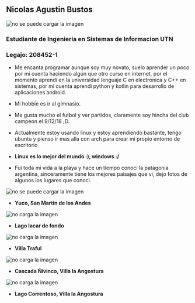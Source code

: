 ## Nicolas Agustin Bustos

![no se puede cargar la imagen](https://instagram.feze9-1.fna.fbcdn.net/v/t51.2885-15/275819432_149731877510829_6329942522838913564_n.webp?stp=dst-jpg_e35_p720x720&_nc_ht=instagram.feze9-1.fna.fbcdn.net&_nc_cat=109&_nc_ohc=4MukGSCLJs8AX-6gD_8&edm=ACWDqb8BAAAA&ccb=7-5&ig_cache_key=Mjc5MzM3NTIxMzIxNzM1MzYwMw%3D%3D.2-ccb7-5&oh=00_AfArvebaYCOhry7m9d6rpDvmrmJM2gfohs_HtD9wyWo5bw&oe=643E7EE4&_nc_sid=1527a3 "")

### Estudiante de Ingenieria en Sistemas de Informacion UTN
### Legajo: 208452-1

* Me encanta programar aunque soy muy novato, suelo aprender un poco por mi cuenta haciendo algún que otro curso en internet, por el momento aprendi en la universidad lenguaje C en electronica y C++ en sistemas, por mi cuenta aprendi python y kotlin para desarrollo de aplicaciones android.
* Mi hobbie es ir al gimnasio. 
 * Me gusta mucho el futbol y ver partidos, claramente soy hincha del club campeon el 9/12/18 ;D.
* Actualmente estoy usando linux y estoy aprendiendo bastante, tengo ubuntu y pienso ir mas alla con arch para crear mi propio entorno de escritorio
* **Linux es lo mejor del mundo :), windows :/**

* Fui toda mi vida a la playa y hace un tiempo conoci la patagonia argentina, sinceramente tiene los mejores paisajes que vi, dejo fotos de algunos los lugares que conoci.

![no se puede cargar la imagen](https://instagram.feze9-1.fna.fbcdn.net/v/t51.2885-15/331558965_1590752314770324_1600202580749614_n.jpg?stp=dst-jpg_e35_p720x720&_nc_ht=instagram.feze9-1.fna.fbcdn.net&_nc_cat=100&_nc_ohc=if3kpMk5hSIAX-r7aK6&edm=ACWDqb8BAAAA&ccb=7-5&ig_cache_key=MzA0OTk1OTE1NjE0MDQwMDgzOA%3D%3D.2-ccb7-5&oh=00_AfDuyLh1xKe3FJVzODDKR2XtBiLwTO49uV1htIG6Xnk4QQ&oe=643E5A69&_nc_sid=1527a3"")
* **Yuco, San Martin de los Andes**

![no carga la imagen](https://instagram.feze9-1.fna.fbcdn.net/v/t51.2885-15/334750791_471029448462243_3639456317937630994_n.jpg?stp=dst-jpg_e35_p720x720&_nc_ht=instagram.feze9-1.fna.fbcdn.net&_nc_cat=103&_nc_ohc=OFKHV1jJAxgAX_zapHM&edm=ACWDqb8BAAAA&ccb=7-5&ig_cache_key=MzA1NTAwOTg2MjA5ODUzODIwNA%3D%3D.2-ccb7-5&oh=00_AfCbkZQYyb3ngG0OQy9F_UvAo5K3uhUWRm7kuTL5sfx6Cg&oe=643DF0C6&_nc_sid=1527a3 "")
* **Lago lacar de fondo**

![no carga la imagen](https://instagram.feze9-1.fna.fbcdn.net/v/t51.2885-15/332349446_219635740600608_6952053801907451616_n.jpg?stp=dst-jpg_e35&_nc_ht=instagram.feze9-1.fna.fbcdn.net&_nc_cat=100&_nc_ohc=BszjUtdtB_0AX89jCsh&edm=ACWDqb8BAAAA&ccb=7-5&ig_cache_key=MzA1MzU0NjYzMjgwOTQ1ODk0MA%3D%3D.2-ccb7-5&oh=00_AfCkOuvpJzsjZN_qujD_17aqT4pqxrKhwfu-HKSAqBMbWQ&oe=643E513D&_nc_sid=1527a3"")
* **Villa Traful**

![no carga la imagen](https://instagram.feze9-1.fna.fbcdn.net/v/t51.2885-15/331347853_599438198698764_6208406858102277512_n.jpg?stp=dst-jpg_e35&_nc_ht=instagram.feze9-1.fna.fbcdn.net&_nc_cat=100&_nc_ohc=0-yo5oMS3bkAX9vsoiI&edm=ACWDqb8BAAAA&ccb=7-5&ig_cache_key=MzA1MjgyODc5NDE4MDE2MTkxNw%3D%3D.2-ccb7-5&oh=00_AfCYegBoJsuchhFKy0IV_WdOEFuih3Y2a7rxh1DvxPhlWQ&oe=643E069B&_nc_sid=1527a3 "")
* **Cascada Ñivinco, Villa la Angostura**

![no carga la imagen](https://instagram.feze9-1.fna.fbcdn.net/v/t51.2885-15/332539786_721909856258876_3121533525500627919_n.jpg?stp=dst-jpg_e35_p640x640_sh0.08&_nc_ht=instagram.feze9-1.fna.fbcdn.net&_nc_cat=108&_nc_ohc=TSNcpxh5nx0AX-CiOqs&edm=ACWDqb8BAAAA&ccb=7-5&ig_cache_key=MzA1MjEyNjc4NzY5NzkxNzg5NA%3D%3D.2-ccb7-5&oh=00_AfB8BoVC9VJ7KBf4f73RUdSneXlisZ6vT70HxRwSLsk__g&oe=643E5B1E&_nc_sid=1527a3 "")
* **Lago Correntoso, Villa la Angostura**



